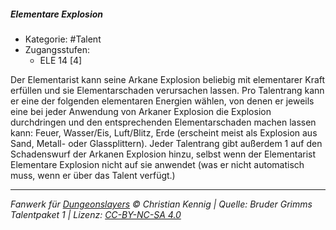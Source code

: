 <!---
Dies ist ein Fanwerk für DUNGEONSLAYERS © von Christian Kennig

Quellen:      [Bruder Grimms Talentpaket 1](https://www.f-space.de/ds4/downloads.html)
              [Talentbeschreibungen](https://www.f-space.de/ds4/tools-talentcards.html)
License:      [CC-BY-NC-SA 4.0](https://creativecommons.org/licenses/by-nc-sa/4.0/deed.de)
Richtlinien:  [Fanwerkrichtlinien](https://www.dungeonslayers.net/fanwerk-richtlinien/)
Autor:        Zauberlehrling
-->

##### Elementare Explosion

- Kategorie: #Talent
- Zugangsstufen:
  - ELE 14 [4]

Der Elementarist kann seine Arkane Explosion beliebig mit elementarer Kraft erfüllen und sie Elementarschaden verursachen lassen. Pro Talentrang kann er eine der folgenden elementaren Energien wählen, von denen er jeweils eine bei jeder Anwendung von Arkaner Explosion die Explosion durchdringen und den entsprechenden Elementarschaden machen lassen kann: Feuer, Wasser/Eis, Luft/Blitz, Erde (erscheint meist als Explosion aus Sand, Metall- oder Glassplittern). Jeder Talentrang gibt außerdem 1 auf den Schadenswurf der Arkanen Explosion hinzu, selbst wenn der Elementarist Elementare Explosion nicht auf sie anwendet (was er nicht automatisch muss, wenn er über das Talent verfügt.)

---

_Fanwerk für [Dungeonslayers](https://www.dungeonslayers.net/) © Christian Kennig | Quelle: Bruder Grimms Talentpaket 1 | Lizenz: [CC-BY-NC-SA 4.0](https://creativecommons.org/licenses/by-nc-sa/4.0/deed.de)_
